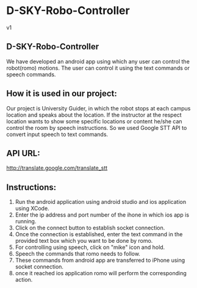 # D-SKY-Robo-Controller
v1

D-SKY-Robo-Controller
-------------------------

We have developed an android app using which any user can control the robot(romo) motions. The user can control it using the text commands or speech commands.

How it is used in our project:
-------------------------------

Our project is University Guider, in which the robot stops at each campus location and speaks about the location. If the instructor at the respect location wants to show some specific locations or content he/she can control the room by speech instructions. So we used Google STT API to convert input speech to text commands. 

API URL:
---------
http://translate.google.com/translate_stt

Instructions:
-------------------------
1)	Run the android application using android studio and ios application using XCode. 
2)	Enter the ip address and port number of the ihone in which ios app is running.
3)	Click on the connect button to establish socket connection. 
4)	Once the connection is established, enter the text command in the provided text box which you want to be done by romo.
5)	For controlling using speech, click on "mike" icon and hold. 
6)	Speech the commands that romo needs to follow. 
7)	These commands from android app are transferred to iPhone using socket connection. 
8)	once it reached ios application romo will perform the corresponding action.

